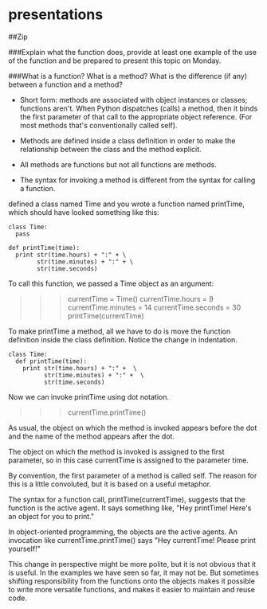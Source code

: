 # presentations

##Zip

###Explain what the function does, provide at least one example of the use of the function and be prepared to present this topic on Monday.



###What is a function? What is a method? What is the difference (if any) between a function and a method?

* Short form: methods are associated with object instances or classes; functions aren't. When Python dispatches (calls) a method, then it binds the first parameter of that call to the appropriate object reference. (For most methods that's conventionally called self).

* Methods are defined inside a class definition in order to make the relationship between the class and the method explicit.

* All methods are functions but not all functions are methods.

* The syntax for invoking a method is different from the syntax for calling a function.



defined a class named Time and you wrote a function named printTime, which should have looked something like this:

```
class Time: 
  pass 

def printTime(time): 
  print str(time.hours) + ":" + \ 
        str(time.minutes) + ":" + \ 
        str(time.seconds) 
```

To call this function, we passed a Time object as an argument:

>>> currentTime = Time() 
>>> currentTime.hours = 9 
>>> currentTime.minutes = 14 
>>> currentTime.seconds = 30 
>>> printTime(currentTime) 

To make printTime a method, all we have to do is move the function definition inside the class definition. Notice the change in indentation.

```
class Time: 
  def printTime(time): 
    print str(time.hours) + ":" +  \ 
          str(time.minutes) + ":" +  \ 
          str(time.seconds) 
```

Now we can invoke printTime using dot notation.

>>> currentTime.printTime() 

As usual, the object on which the method is invoked appears before the dot and the name of the method appears after the dot.

The object on which the method is invoked is assigned to the first parameter, so in this case currentTime is assigned to the parameter time.

By convention, the first parameter of a method is called self. The reason for this is a little convoluted, but it is based on a useful metaphor.

The syntax for a function call, printTime(currentTime), suggests that the function is the active agent. It says something like, "Hey printTime! Here's an object for you to print."

In object-oriented programming, the objects are the active agents. An invocation like currentTime.printTime() says "Hey currentTime! Please print yourself!"

This change in perspective might be more polite, but it is not obvious that it is useful. In the examples we have seen so far, it may not be. But sometimes shifting responsibility from the functions onto the objects makes it possible to write more versatile functions, and makes it easier to maintain and reuse code.

